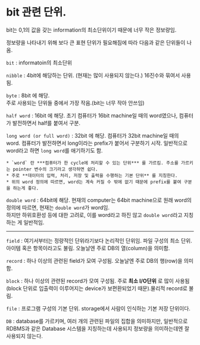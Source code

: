 # bit 관련 단위.

bit는 0,1의 값을 갖는 information의 최소단위이기 때문에 너무 작은 정보량임.

정보량을 나타내기 위해 보다 큰 표현 단위가 필요해짐에 따라 다음과 같은 단위들이 나옴.

`bit` 
: informatoin의 최소단위
  
`nibble` 
: 4bit에 해당하는 단위. (현재는 많이 사용되지 않는다.) 16진수와 묶여서 사용됨.
  
`byte` 
: 8bit 에 해당.  
    주로 사용되는 단위들 중에서 가장 작음.(bit는 너무 작아 안쓰임) 
  
`half word` 
: 16bit 에 해당. 초기 컴퓨터가 16bit machine일 때의 word였으나, 컴퓨터가 발전하면서 half를 붙여서 구분.
  
`long word (or full word)` 
: 32bit 에 해당. 컴퓨터가 32bit machine일 때의 word. 컴퓨터가 발전하면서 long이라는 prefix가 붙어서 구분하기 시작. 일반적으로 word라고 하면 `long word`를 애기하기도 함.

    * `word` 란 ***컴퓨터가 한 cycle에 처리할 수 있는 단위*** 를 가르킴. 주소를 가르키는 pointer 변수의 크기라고 생각하면 쉽다.
    * 주로 **데이터의 입력, 처리, 저장 및 출력을 수행하는 기본 단위** 를 지칭한다.
    * 위의 word 정의에 따르면, word는 계속 커질 수 밖에 없기 때문에 prefix를 붙여 구분을 하는게 좋다.

  
`double word` 
: 64bit에 해당. 현재의 computer는 64bit machine으로 원래 word의 정의에 따르면, 현재는 `double word`가 word임.  
하지만 하위호환성 등에 대한 고려로, 이를 word라고 하진 않고 `double word`라고 지칭하는 게 일반적임.

---

`field` 
: 여기서부터는 정량적인 단위라기보다 논리적인 단위임. 파일 구성의 최소 단위. 아이템 혹은 항목이라고도 불림. 오늘날엔 주로 DB의 열(column)을 의미함.
  
`record` 
: 하나 이상의 관련된 field가 모여 구성됨. 오늘날엔 주로 DB의 행(row)을 의미함.
  
`block` 
: 하나 이상의 관련된 record가 모여 구성됨. 주로 **최소 I/O단위** 로 많이 사용됨 (block 단위로 입출력이 이루어지는 device가 보편환되었기 때문).물리적 record로 불림.
  
`file` 
: 프로그램 구성의 기본 단위. storage에서 사람이 인식하는 기본 저장 단위이다.
  
`DB` 
: database를 가르키며, 여러 개의 관련된 파일의 집합을 의미하지만, 일반적으로 RDBMS과 같은 Database 시스템을 지칭하는데 사용되지 정보량을 의미하는데엔 잘 사용되지 않는다.

